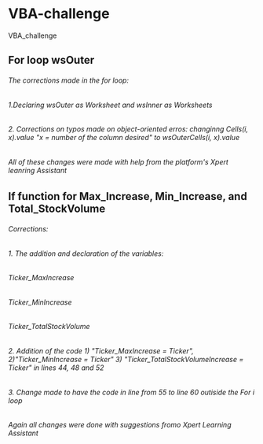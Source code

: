# VBA-challenge
VBA_challenge
## For loop wsOuter
###### The corrections made in the for loop: 
###### 1.Declaring wsOuter as Worksheet and wsInner as Worksheets
###### 2. Corrections on typos made on object-oriented erros: changinng Cells(i, x).value "x = number of the column desired" to wsOuterCells(i, x).value
###### All of these changes were made with help from the platform's Xpert leanring Assistant

## If function for Max_Increase, Min_Increase, and Total_StockVolume
###### Corrections:
###### 1. The addition and declaration of the variables:
######    Ticker_MaxIncrease
######    Ticker_MinIncrease
######    Ticker_TotalStockVolume
###### 2. Addition of the code 1) "Ticker_MaxIncrease = Ticker", 2)"Ticker_MinIncrease = Ticker" 3) "Ticker_TotalStockVolumeIncrease = Ticker" in lines 44, 48 and 52
###### 3. Change made to have the code in line from 55 to line 60 outiside the For i loop
###### Again all changes were done with suggestions fromo Xpert Learning Assistant
